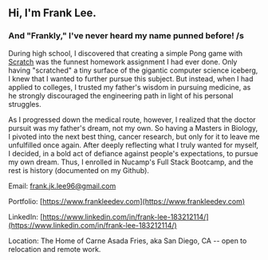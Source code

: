 ## Hi, I'm Frank Lee.
### And "Frankly," I've never heard my name punned before! /s

During high school, I discovered that creating a simple Pong game with [Scratch](https://scratch.mit.edu/) was the funnest homework assignment I had ever done. Only having "scratched" a tiny surface of the gigantic computer science iceberg, I knew that I wanted to further pursue this subject. But instead, when I had applied to colleges, I trusted my father's wisdom in pursuing medicine, as he strongly discouraged the engineering path in light of his personal struggles. 

As I progressed down the medical route, however, I realized that the doctor pursuit was my father's dream, not my own. So having a Masters in Biology, I pivoted into the next best thing, cancer research, but only for it to leave me unfulfilled once again. After deeply reflecting what I truly wanted for myself, I decided, in a bold act of defiance against people's expectations, to pursue my own dream. Thus, I enrolled in Nucamp's Full Stack Bootcamp, and the rest is history (documented on my Github). 



Email: frank.jk.lee96@gmail.com

Portfolio: [https://www.frankleedev.com](https://www.frankleedev.com)

LinkedIn: [https://www.linkedin.com/in/frank-lee-183212114/](https://www.linkedin.com/in/frank-lee-183212114/)

Location: The Home of Carne Asada Fries, aka San Diego, CA -- open to relocation and remote work.
